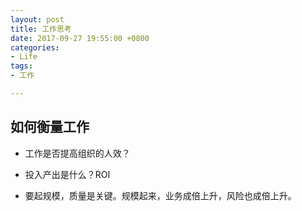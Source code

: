 ```yaml
---
layout: post
title: 工作思考
date: 2017-09-27 19:55:00 +0800
categories:
- Life
tags:
- 工作

---
```



## 如何衡量工作

- 工作是否提高组织的人效？
- 投入产出是什么？ROI


- 要起规模，质量是关键。规模起来，业务成倍上升，风险也成倍上升。
